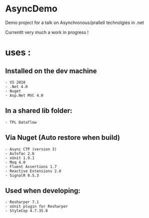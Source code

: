 AsyncDemo
=========

Demo project for a talk on Asynchronous/prallell technolgies in .net

Currentlt very much a work in progress !

# uses :
## Installed on the dev machine 
	- VS 2010
	- .Net 4.0	
	- Nuget 
	- Asp.Net MVC 4.0
	
## In a shared lib folder:
	- TPL Dataflow

## Via Nuget (Auto restore when build)
	- Async CTP (version 3) 
	- Autofac 2.6
	- xUnit 1.9.1
	- Moq 4.0
	- Fluent Assertions 1.7
	- Reactive Extensions 2.0
	- SignalR 0.5.3

## Used when developing:
	- Resharper 7.1
	- xUnit plugin for Resharper
	- StyleCop 4.7.35.0 
